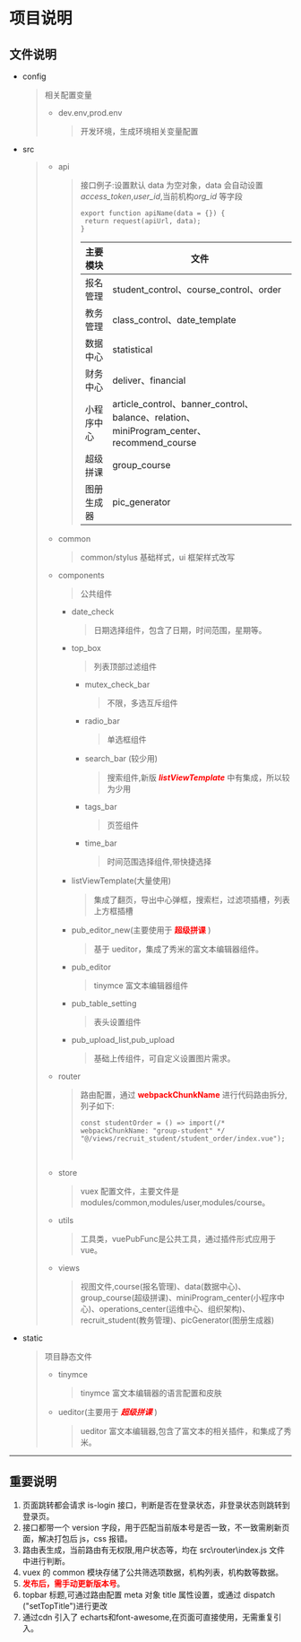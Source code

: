 # 项目说明

## 文件说明

- config

  > 相关配置变量
  >
  > - dev.env,prod.env
  >   > 开发环境，生成环境相关变量配置

- src

  > - api
  >
  >   > 接口例子:设置默认 data 为空对象，data 会自动设置*access_token*,_user_id_,当前机构*org_id* 等字段
  >   >
  >   > ```
  >   > export function apiName(data = {}) {
  >   >  return request(apiUrl, data);
  >   > }
  >   > ```
  >   >
  >   > | 主要模块   | 文件                                                                                     |
  >   > | ---------- | ---------------------------------------------------------------------------------------- |
  >   > | 报名管理   | student_control、course_control、order                                                   |
  >   > | 教务管理   | class_control、date_template                                                             |
  >   > | 数据中心   | statistical                                                                              |
  >   > | 财务中心   | deliver、financial                                                                       |
  >   > | 小程序中心 | article_control、banner_control、balance、relation、miniProgram_center、recommend_course |
  >   > | 超级拼课   | group_course                                                                             |
  >   > | 图册生成器 | pic_generator                                                                            |
  >
  > - common
  >   > common/stylus 基础样式，ui 框架样式改写
  > - components
  >   > 公共组件
  >   - date_check
  >     > 日期选择组件，包含了日期，时间范围，星期等。
  >   - top_box
  >     > 列表顶部过滤组件
  >     - mutex_check_bar
  >       > 不限，多选互斥组件
  >     - radio_bar
  >       > 单选框组件
  >     - search_bar (较少用)
  >       > 搜索组件,新版 **_<span style='color:red'>listViewTemplate</span>_** 中有集成，所以较为少用
  >     - tags_bar
  >       > 页签组件
  >     - time_bar
  >       > 时间范围选择组件,带快捷选择
  >   - listViewTemplate(大量使用)
  >     > 集成了翻页，导出中心弹框，搜索栏，过滤项插槽，列表上方框插槽
  >   - pub_editor_new(主要使用于 **<span style='color:red'>超级拼课</span>** )
  >     > 基于 ueditor，集成了秀米的富文本编辑器组件。
  >   - pub_editor
  >     > tinymce 富文本编辑器组件
  >   - pub_table_setting
  >     > 表头设置组件
  >   - pub_upload_list,pub_upload
  >     > 基础上传组件，可自定义设置图片需求。
  > - router
  >   > 路由配置，通过 **<span style='color:red'>webpackChunkName</span>** 进行代码路由拆分,列子如下:
  >   >
  >   > ```
  >   > const studentOrder = () => import(/* webpackChunkName: "group-student" */ "@/views/recruit_student/student_order/index.vue");
  >   > ```
  >   >
  >   > <br/>
  > - store
  >   > vuex 配置文件，主要文件是 modules/common,modules/user,modules/course。
  > - utils
  >   > 工具类，vuePubFunc是公共工具，通过插件形式应用于vue。
  > - views
  >   > 视图文件,course(报名管理)、data(数据中心)、group_course(超级拼课)、miniProgram_center(小程序中心)、operations_center(运维中心、组织架构)、recruit_student(教务管理)、picGenerator(图册生成器)

* static
  > 项目静态文件
  >
  > - tinymce
  >   > tinymce 富文本编辑器的语言配置和皮肤
  > - ueditor(主要用于 **_<span style='color:red'>超级拼课</span>_** )
  >   > ueditor 富文本编辑器,包含了富文本的相关插件，和集成了秀米。

---

## 重要说明

1.  页面跳转都会请求 is-login 接口，判断是否在登录状态，非登录状态则跳转到登录页。
2.  接口都带一个 version 字段，用于匹配当前版本号是否一致，不一致需刷新页面，解决打包后 js，css 报错。
3.  路由表生成，当前路由有无权限,用户状态等，均在 src\router\index.js 文件中进行判断。
4.  vuex 的 common 模块存储了公共筛选项数据，机构列表，机构数等数据。
5.  **<span style='color:red'>发布后，需手动更新版本号</span>**。
6.  topbar 标题,可通过路由配置 meta 对象 title 属性设置，或通过 dispatch ("setTopTitle")进行更改
7.  通过cdn 引入了 echarts和font-awesome,在页面可直接使用，无需重复引入。
